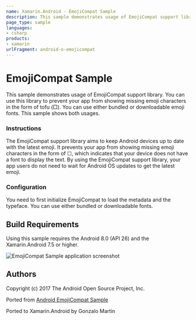 ```yaml
---
name: Xamarin.Android - EmojiCompat Sample
description: This sample demonstrates usage of EmojiCompat support library. You can use this library to prevent your app from showing missing emoji characters...
page_type: sample
languages:
- csharp
products:
- xamarin
urlFragment: android-o-emojicompat
---
```

# EmojiCompat Sample

This sample demonstrates usage of EmojiCompat support library. You can use this library
to prevent your app from showing missing emoji characters in the form of tofu (□). You
can use either bundled or downloadable emoji fonts. This sample shows both usages.

### Instructions

The EmojiCompat support library aims to keep Android devices up to date with the latest emoji. It
prevents your app from showing missing emoji characters in the form of ☐, which indicates that your
device does not have a font to display the text. By using the EmojiCompat support library, your app
users do not need to wait for Android OS updates to get the latest emoji.

### Configuration

You need to first initialize EmojiCompat to load the metadata and the typeface. You can use either
bundled or downloadable fonts.

## Build Requirements

Using this sample requires the Android 8.0 (API 26) and the Xamarin.Android 7.5 or higher.


![EmojiCompat Sample application screenshot](Screenshots/Main.png "EmojiCompat Sample application screenshot")

## Authors

Copyright (c) 2017 The Android Open Source Project, Inc.

Ported from [Android EmojiCompat Sample](https://github.com/googlesamples/android-EmojiCompat)

Ported to Xamarin.Android by Gonzalo Martin
